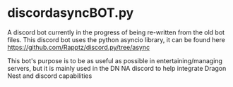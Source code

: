 # discordasyncBOT.py
A discord bot currently in the progress of being re-written from the old bot files. This discord bot uses the python asyncio library, it can be found here https://github.com/Rapptz/discord.py/tree/async

This bot's purpose is to be as useful as possible in entertaining/managing servers, but it is mainly used in the DN NA discord to help integrate Dragon Nest and discord capabilities
